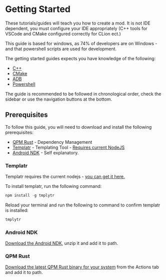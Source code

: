 # Getting Started

These tutorials/guides will teach you how to create a mod. It is not IDE dependent, you must configure your IDE appropriately (C++ tools for VSCode and CMake configured correctly for CLion ect.)

This guide is based for windows, as 74% of developers are on Windows - and that powershell scripts are used for development.

The getting started guides expects you have knowledge of the following:

- [C++](https://www.w3schools.com/CPP/default.asp)
- [CMake](https://cmake.org/cmake/help/latest/guide/tutorial/index.html)
- [ADB](https://developer.android.com/studio/command-line/adb)
- [Powershell](https://docs.microsoft.com/en-us/learn/modules/introduction-to-powershell/)

The guide is recommended to be followed in chronological order, check the sidebar or use the navigation buttons at the bottom.

## Prerequisites

To follow this guide, you will need to download and install the following prerequisites:

- [QPM Rust](https://github.com/RedBrumbler/QuestPackageManager-Rust) - Dependency Management
- [Templatr](https://www.npmjs.com/package/tmplytr) - Templating Tool - [Requires current NodeJS](https://nodejs.org/en/download/current/)
- [Android NDK](https://developer.android.com/ndk) - Self explanatory.

### Templatr

Templatr requires the current nodejs - [you can get it here.](https://nodejs.org/en/download/current/)

To install templatr, run the following command:

```powershell
npm install -g tmplytr
```

Reload your terminal and run the following to command to confirm templatr is installed:

```powershell
tmplytr
```

### Android NDK

[Download the Android NDK](https://developer.android.com/ndk), unzip it and add it to path.

### QPM Rust

[Download the latest QPM Rust binary for your system](https://github.com/RedBrumbler/QuestPackageManager-Rust) from the Actions tab and add it to path.
